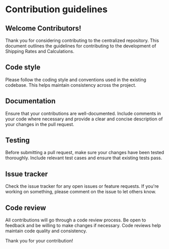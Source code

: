 # Contribution guidelines

## Welcome Contributors!

Thank you for considering contributing to the centralized repository. This document outlines the guidelines for contributing to the development of Shipping Rates and Calculations.

## Code style

Please follow the coding style and conventions used in the existing codebase. This helps maintain consistency across the project.

## Documentation

Ensure that your contributions are well-documented. Include comments in your code where necessary and provide a clear and concise description of your changes in the pull request.

## Testing

Before submitting a pull request, make sure your changes have been tested thoroughly. Include relevant test cases and ensure that existing tests pass.

## Issue tracker

Check the issue tracker for any open issues or feature requests. If you're working on something, please comment on the issue to let others know.

## Code review

All contributions will go through a code review process. Be open to feedback and be willing to make changes if necessary. Code reviews help maintain code quality and consistency.

Thank you for your contribution!